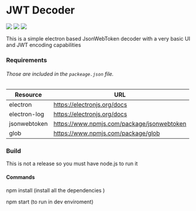# JWT Decoder
![](https://img.shields.io/badge/language-JavaScript-yellow.svg)
![](https://img.shields.io/badge/language-HTML-red.svg)
![](https://img.shields.io/badge/language-CSS-blue.svg)

This is a simple electron based JsonWebToken decoder
with a very basic UI and JWT encoding capabilities

### Requirements
###### Those are included in the ` packeage.json ` file.
| Resource |  URL |
| ------------ | ------------ |
|  electron  | https://electronjs.org/docs  |
|  electron-log  | https://electronjs.org/docs  |
|  jsonwebtoken  | https://www.npmjs.com/package/jsonwebtoken  |
|  glob  | https://www.npmjs.com/package/glob  |

### Build 
This is not a release so you must have node.js to run it 
 #### Commands 
 npm install (install all the dependencies )
 
 npm start (to run in dev enviroment)
